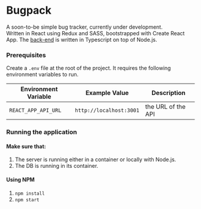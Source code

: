 # Bugpack

A soon-to-be simple bug tracker, currently under development.  
Written in React using Redux and SASS, bootstrapped with Create React App.
The [back-end](https://github.com/northernisle/bugpack-api) is written in Typescript on top of Node.js.

### Prerequisites

Create a `.env` file at the root of the project. It requires the following environment variables to run.

| Environment Variable  | Example Value           | Description         |
| --------------------- | ----------------------- | ------------------- |
| `REACT_APP_API_URL`   | `http://localhost:3001` | the URL of the API  |

### Running the application

#### Make sure that:
1. The server is running either in a container or locally with Node.js.
2. The DB is running in its container.

#### Using NPM
1. `npm install`
2. `npm start`
